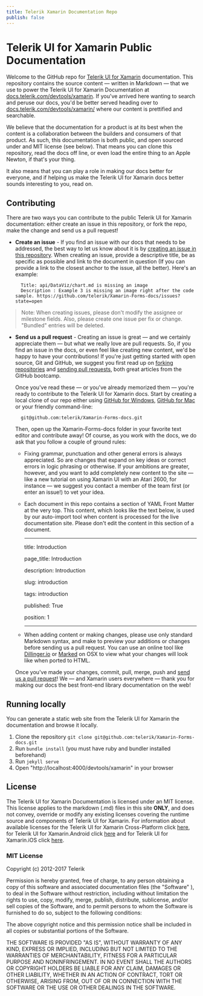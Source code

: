 ```yaml
---
title: Telerik Xamarin Documentation Repo
publish: false
---
```



# Telerik UI for Xamarin Public Documentation

Welcome to the GitHub repo for [Telerik UI for Xamarin](http://docs.telerik.com/devtools/xamarin) documentation. This repository contains the source content — written in Markdown — that we use to power the Telerik UI for Xamarin Documentation at [docs.telerik.com/devtools/xamarin](http://docs.telerik.com/devtools/xamarin). If you've arrived here wanting to search and peruse our docs, you'd be better served heading over to [docs.telerik.com/devtools/xamarin/](http://docs.telerik.com/devtools/xamarin) where our content is prettified and searchable.

We believe that the documentation for a product is at its best when the content is a collaboration between the builders and consumers of that product. As such, this documentation is both public, and open sourced under and MIT license (see below). That means you can clone this repository, read the docs off line, or even load the entire thing to an Apple Newton, if that's your thing.

It also means that you can play a role in making our docs better for everyone, and if helping us make the Telerik UI for Xamarin docs better sounds interesting to you, read on.

## Contributing

There are two ways you can contribute to the public Telerik UI for Xamarin documentation: either create an issue in this repository, or fork the repo, make the change and send us a pull request!

* **Create an issue** - If you find an issue with our docs that needs to be addressed, the best way to let us know about it is by [creating an issue in this repository](https://github.com/telerik/Xamarin-Forms-docs/issues?state=open). When creating an issue, provide a descriptive title, be as specific as possible and link to the document in question (If you can provide a link to the closest anchor to the issue, all the better). Here's an example:

        Title: api/DataViz/chart.md is missing an image
        Description : Example 3 is missing an image right after the code sample. https://github.com/telerik/Xamarin-Forms-docs/issues?state=open

> Note: When creating issues, please don't modify the assignee or milestone fields. Also, please create one issue per fix or change. "Bundled" entries will be deleted.

* **Send us a pull request** - Creating an issue is great — and we certainly appreciate them — but what we really love are pull requests. So, if you find an issue in the docs, or even feel like creating new content, we'd be happy to have your contributions! If you're just getting started with open source, Git and GitHub, we suggest you first read up on [forking repositories](https://help.github.com/articles/fork-a-repo) and [sending pull requests](https://help.github.com/articles/using-pull-requests), both great articles from the GitHub bootcamp.

    Once you've read these — or you've already memorized them — you're ready to contribute to the Telerik UI for Xamarin docs. Start by creating a local clone of our repo either using [GitHub for Windows](http://windows.github.com/), [GitHub for Mac](http://mac.github.com/) or your friendly command-line:

        git@github.com:telerik/Xamarin-Forms-docs.git

    Then, open up the Xamarin-Forms-docs folder in your favorite text editor and contribute away! Of course, as you work with the docs, we do ask that you follow a couple of ground rules:

    - Fixing grammar, punctuation and other general errors is always appreciated. So are changes that expand on key ideas or correct errors in logic phrasing or otherwise. If your ambitions are greater, however, and you want to add completely new content to the site — like a new tutorial on using Xamarin UI with an Atari 2600, for instance — we suggest you contact a member of the team first (or enter an issue!) to vet your idea.
    - Each document in this repo contains a section of YAML Front Matter at the very top. This content, which looks like the text below, is used by our auto-import tool when content is processed for the live documentation site. Please don't edit the content in this section of a document.

         ---

        title: Introduction

        page_title: Introduction 

        description: Introduction

        slug: introduction

        tags: introduction

        published: True

        position: 1

         ---
         

    - When adding content or making changes, please use only standard Markdown syntax, and make to preview your additions or changes before sending us a pull request. You can use an online tool like [Dillinger.io](http://dillinger.io/) or [Marked](http://markedapp.com/) on OSX to view what your changes will look like when ported to HTML.

    Once you've made your changes, commit, pull, merge, push and [send us a pull request](https://help.github.com/articles/using-pull-requests)! We — and Xamarin users everywhere — thank you for making our docs the best front-end library documentation on the web!

## Running locally

You can generate a static web site from the Telerik UI for Xamarin the documentation and browse it locally.

 1. Clone the repository `git clone git@github.com:telerik/Xamarin-Forms-docs.git`
 2. Run `bundle install` (you must have ruby and bundler installed beforehand)
 3. Run `jekyll serve`
 4. Open "http://localhost:4000/devtools/xamarin" in your browser
        

## License

The Telerik UI for Xamarin Documentation is licensed under an MIT license. This license applies to the markdown (.md) files in this site **ONLY**, and does not convey, override or modify any existing licenses covering the runtime source and components of Telerik UI for Xamarin. For information about available licenses for the Telerik UI for Xamarin Cross-Platform click [here](http://www.telerik.com/purchase/license-agreement/ui-for-xamarin-cross-platform), for Telerik UI for Xamarin.Android click [here](http://www.telerik.com/purchase/license-agreement/ui-for-xamarin.android) and for Telerik UI for Xamarin.iOS click [here](http://www.telerik.com/purchase/license-agreement/ui-for-xamarin.ios).

### MIT License

Copyright (c) 2012-2017 Telerik

Permission is hereby granted, free of charge, to any person obtaining a copy of this software and associated documentation files (the "Software" ), to deal in the Software without restriction, including without limitation the rights to use, copy, modify, merge, publish, distribute, sublicense, and/or sell copies of the Software, and to permit persons to whom the Software is furnished to do so, subject to the following conditions:

The above copyright notice and this permission notice shall be included in all copies or substantial portions of the Software.

THE SOFTWARE IS PROVIDED "AS IS", WITHOUT WARRANTY OF ANY KIND, EXPRESS OR IMPLIED, INCLUDING BUT NOT LIMITED TO THE WARRANTIES OF MERCHANTABILITY, FITNESS FOR A PARTICULAR PURPOSE AND NONINFRINGEMENT. IN NO EVENT SHALL THE AUTHORS OR COPYRIGHT HOLDERS BE LIABLE FOR ANY CLAIM, DAMAGES OR OTHER LIABILITY, WHETHER IN AN ACTION OF CONTRACT, TORT OR OTHERWISE, ARISING FROM, OUT OF OR IN CONNECTION WITH THE SOFTWARE OR THE USE OR OTHER DEALINGS IN THE SOFTWARE.

